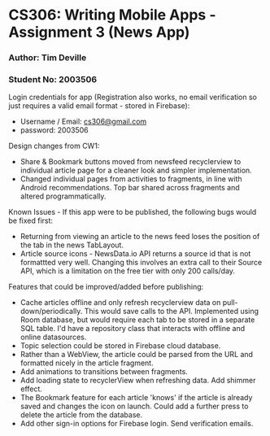 # CS306: Writing Mobile Apps - Assignment 3 (News App)

### Author: Tim Deville
### Student No: 2003506


Login credentials for app (Registration also works, no email verification so just requires a valid email format - stored in Firebase):

* Username / Email: cs306@gmail.com
* password: 2003506

Design changes from CW1:
* Share & Bookmark buttons moved from newsfeed recyclerview to individual article page for a cleaner look and simpler implementation.
* Changed individual pages from activities to fragments, in line with Android recommendations. Top bar shared across fragments and altered programmatically.

Known Issues - If this app were to be published, the following bugs would be fixed first:
* Returning from viewing an article to the news feed loses the position of the tab in the news TabLayout. 
* Article source icons - NewsData.io API returns a source id that is not formattted very well. Changing this involves an extra call to their Source API, which is a limitation on the free tier with only 200 calls/day.

Features that could be improved/added before publishing:
* Cache articles offline and only refresh recyclerview data on pull-down/periodically. This would save calls to the API. Implemented using Room database, but would require each tab to be stored in a separate SQL table. I'd have a repository class that interacts with offline and online datasources.
* Topic selection could be stored in Firebase cloud database.
* Rather than a WebView, the article could be parsed from the URL and formatted nicely in the article fragment.
* Add animations to transitions between fragments.
* Add loading state to recyclerView when refreshing data. Add shimmer effect.
* The Bookmark feature for each article 'knows' if the article is already saved and changes the icon on launch. Could add a further press to delete the article from the database.
* Add other sign-in options for Firebase login. Send verification emails.
